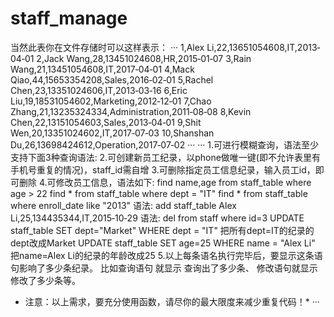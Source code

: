 # staff_manage
当然此表你在文件存储时可以这样表示：
···
1,Alex Li,22,13651054608,IT,2013‐04‐01
2,Jack Wang,28,13451024608,HR,2015‐01‐07
3,Rain Wang,21,13451054608,IT,2017‐04‐01
4,Mack Qiao,44,15653354208,Sales,2016‐02‐01
5,Rachel Chen,23,13351024606,IT,2013‐03‐16
6,Eric Liu,19,18531054602,Marketing,2012‐12‐01
7,Chao Zhang,21,13235324334,Administration,2011‐08‐08
8,Kevin Chen,22,13151054603,Sales,2013‐04‐01
9,Shit Wen,20,13351024602,IT,2017‐07‐03
10,Shanshan Du,26,13698424612,Operation,2017‐07‐02
···
···
1.可进行模糊查询，语法至少支持下面3种查询语法:
2.可创建新员工纪录，以phone做唯一键(即不允许表里有手机号重复的情况)，staff_id需自增
3.可删除指定员工信息纪录，输入员工id，即可删除
4.可修改员工信息，语法如下:
find name,age from staff_table where age > 22
find * from staff_table where dept = "IT"
find * from staff_table where enroll_date like "2013"
语法: add staff_table Alex Li,25,134435344,IT,2015‐10‐29
语法: del from staff where id=3
UPDATE staff_table SET dept="Market" WHERE dept = "IT" 把所有dept=IT的纪录的dept改成Market
UPDATE staff_table SET age=25 WHERE name = "Alex Li" 把name=Alex Li的纪录的年龄改成25
5.以上每条语名执行完毕后，要显示这条语句影响了多少条纪录。 比如查询语句 就显示 查询出了多少条、
修改语句就显示修改了多少条等。
* 注意：以上需求，要充分使用函数，请尽你的最大限度来减少重复代码！*
···
